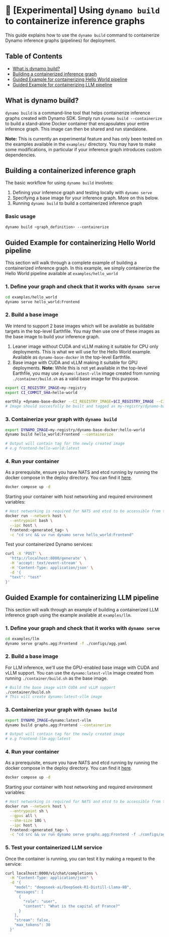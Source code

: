 <!--
SPDX-FileCopyrightText: Copyright (c) 2025 NVIDIA CORPORATION & AFFILIATES. All rights reserved.
SPDX-License-Identifier: Apache-2.0

Licensed under the Apache License, Version 2.0 (the "License");
you may not use this file except in compliance with the License.
You may obtain a copy of the License at

http://www.apache.org/licenses/LICENSE-2.0

Unless required by applicable law or agreed to in writing, software
distributed under the License is distributed on an "AS IS" BASIS,
WITHOUT WARRANTIES OR CONDITIONS OF ANY KIND, either express or implied.
See the License for the specific language governing permissions and
limitations under the License.s
-->

# 🔨 [Experimental] Using `dynamo build` to containerize inference graphs

This guide explains how to use the `dynamo build` command to containerize Dynamo inference graphs (pipelines) for deployment.

## Table of Contents

- [What is dynamo build?](#what-is-dynamo-build)
- [Building a containerized inference graph](#building-a-containerized-inference-graph)
- [Guided Example for containerizing Hello World pipeline](#guided-example-for-containerizing-hello-world-pipeline)
- [Guided Example for containerizing LLM pipeline](#guided-example-for-containerizing-llm-pipeline)


## What is dynamo build?

`dynamo build` is a command-line tool that helps containerize inference graphs created with Dynamo SDK. Simply run `dynamo build --containerize` to build a stand-alone Docker container that encapsulates your entire inference graph. This image can then be shared and run standalone.

**Note:** This is currently an experimental feature and has only been tested on the examples available in the `examples/` directory. You may have to make some modifications, in particular if your inference graph introduces custom dependencies.

## Building a containerized inference graph

The basic workflow for using `dynamo build` involves:

1. Defining your inference graph and testing locally with `dynamo serve`
2. Specifying a base image for your inference graph. More on this below.
3. Running `dynamo build` to build a containerized inference graph

### Basic usage

```bash
dynamo build <graph_definition> --containerize
```

## Guided Example for containerizing Hello World pipeline

This section will walk through a complete example of building a containerized inference graph. In this example, we simply containerize the Hello World pipeline available at `examples/hello_world`

### 1. Define your graph and check that it works with `dynamo serve`

```bash
cd examples/hello_world
dynamo serve hello_world:Frontend
```

### 2. Build a base image

We intend to support 2 base images which will be available as buildable targets in the top-level Earthfile. You may then use one of these images as the base image to build your inference graph.

1. Leaner image without CUDA and vLLM making it suitable for CPU only deployments. This is what we will use for the Hello World example. Available as `dynamo-base-docker` in the top-level Earthfile.
2. Base image with CUDA and vLLM making it suitable for GPU deployments. **Note:** While this is not yet available in the top-level Earthfile, you may use `dynamo:latest-vllm` image created from running `./container/build.sh` as a valid base image for this purpose.

```bash
export CI_REGISTRY_IMAGE=my-registry
export CI_COMMIT_SHA=hello-world

earthly +dynamo-base-docker --CI_REGISTRY_IMAGE=$CI_REGISTRY_IMAGE --CI_COMMIT_SHA=$CI_COMMIT_SHA
# Image should succesfully be built and tagged as my-registry/dynamo-base-docker:hello-world
```

### 3. Containerize your graph with `dynamo build`

```bash
export DYNAMO_IMAGE=my-registry/dynamo-base-docker:hello-world
dynamo build hello_world:Frontend --containerize

# Output will contain tag for the newly created image
# e.g frontend-hello-world:latest
```

### 4. Run your container

As a prerequisite, ensure you have NATS and etcd running by running the docker compose in the deploy directory. You can find it [here](../../deploy/docker-compose.yml).

```bash
docker compose up -d
```

Starting your container with host networking and required environment variables:
```bash
# Host networking is required for NATS and etcd to be accessible from the container
docker run --network host \
  --entrypoint bash \
  --ipc host \
  frontend:<generated_tag> \
  -c "cd src && uv run dynamo serve hello_world:Frontend"
```

Test your containerized Dynamo services:
```bash
curl -X 'POST' \
  'http://localhost:8000/generate' \
  -H 'accept: text/event-stream' \
  -H 'Content-Type: application/json' \
  -d '{
  "text": "test"
}'
```

## Guided Example for containerizing LLM pipeline

This section will walk through an example of building a containerized LLM inference graph using the example available at `examples/llm`.

### 1. Define your graph and check that it works with `dynamo serve`

```bash
cd examples/llm
dynamo serve graphs.agg:Frontend -f ./configs/agg.yaml
```

### 2. Build a base image

For LLM inference, we'll use the GPU-enabled base image with CUDA and vLLM support. You can use the `dynamo:latest-vllm` image created from running `./container/build.sh` as the base image.

```bash
# Build the base image with CUDA and vLLM support
./container/build.sh
# This will create dynamo:latest-vllm image
```

### 3. Containerize your graph with `dynamo build`

```bash
export DYNAMO_IMAGE=dynamo:latest-vllm
dynamo build graphs.agg:Frontend --containerize

# Output will contain tag for the newly created image
# e.g frontend-llm-agg:latest
```

### 4. Run your container

As a prerequisite, ensure you have NATS and etcd running by running the docker compose in the deploy directory. You can find it [here](../../deploy/docker-compose.yml).

```bash
docker compose up -d
```

Starting your container with host networking and required environment variables:
```bash
# Host networking is required for NATS and etcd to be accessible from the container
docker run --network host \
  --entrypoint sh \
  --gpus all \
  --shm-size 10G \
  --ipc host \
  frontend:<generated_tag> \
  -c "cd src && uv run dynamo serve graphs.agg:Frontend -f ./configs/agg.yaml"
```

### 5. Test your containerized LLM service

Once the container is running, you can test it by making a request to the service:

```bash
curl localhost:8000/v1/chat/completions \
  -H "Content-Type: application/json" \
  -d '{
    "model": "deepseek-ai/DeepSeek-R1-Distill-Llama-8B",
    "messages": [
      {
        "role": "user",
        "content": "What is the capital of France?"
      }
    ],
    "stream": false,
    "max_tokens": 30
  }'
```
